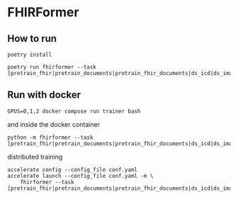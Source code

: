 # FHIRFormer

## How to run

```
poetry install
```

```
poetry run fhirformer --task [pretrain_fhir|pretrain_documents|pretrain_fhir_documents|ds_icd|ds_image|ds_main_diag]
```


## Run with docker

```
GPUS=0,1,2 docker compose run trainer bash
```

and inside the docker container
```
python -m fhirformer --task [pretrain_fhir|pretrain_documents|pretrain_fhir_documents|ds_icd|ds_image|ds_main_diag]
```

distributed training
```
accelerate config --config_file conf.yaml
accelerate launch --config_file conf.yaml -m \
    fhirformer --task [pretrain_fhir|pretrain_documents|pretrain_fhir_documents|ds_icd|ds_image|ds_main_diag]
```
